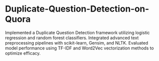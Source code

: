# Duplicate-Question-Detection-on-Quora
Implemented a Duplicate Question Detection framework utilizing logistic regression and random forest classifiers. Integrated advanced text preprocessing pipelines with scikit-learn, Gensim, and NLTK. Evaluated model performance using TF-IDF and Word2Vec vectorization methods to optimize efficacy.
